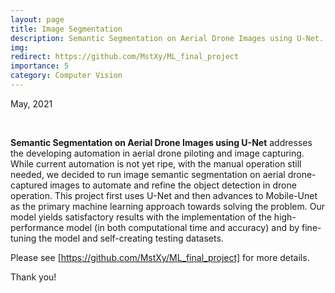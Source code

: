 ```yaml
---
layout: page
title: Image Segmentation
description: Semantic Segmentation on Aerial Drone Images using U-Net.
img: 
redirect: https://github.com/MstXy/ML_final_project
importance: 5
category: Computer Vision
---
```


May, 2021

<br>

**Semantic Segmentation on Aerial Drone Images using U-Net** addresses the developing automation in aerial drone piloting and image capturing. While current automation is not yet ripe, with the manual operation still needed, we decided to run image semantic segmentation on aerial drone-captured images to automate and refine the object detection in drone operation. This project first uses U-Net and then advances to Mobile-Unet as the primary machine learning approach towards solving the problem. Our model yields satisfactory results with the implementation of the high-performance model (in both computational time and accuracy) and by fine-tuning the model and self-creating testing datasets.

Please see [https://github.com/MstXy/ML_final_project] for more details.

Thank you!

